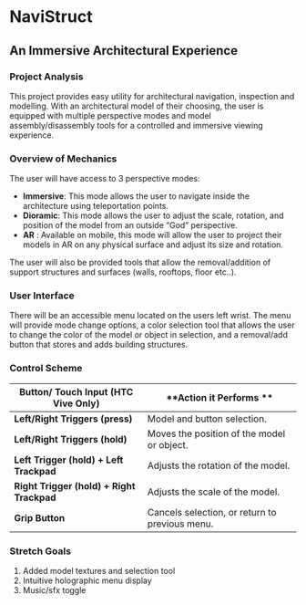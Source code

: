 # NaviStruct

## An Immersive Architectural Experience 

### Project Analysis 

This project provides easy utility for architectural navigation, inspection and modelling. With an architectural model of their choosing, the user is equipped with multiple perspective modes and model assembly/disassembly tools for a controlled and immersive viewing experience.   

### Overview of Mechanics 

The user will have access to 3 perspective modes:  

- **Immersive**: This mode allows the user to navigate inside the architecture using teleportation points.  
- **Dioramic**: This mode allows the user to adjust the scale, rotation, and position of the model from an outside “God” perspective.
- **AR** : Available on mobile, this mode will allow the user to project their models in AR on any physical surface and adjust its size   and rotation.    

The user will also be provided tools that allow the removal/addition of support structures and surfaces (walls, rooftops, floor etc..).

### User Interface 

There will be an accessible menu located on the users left wrist. The menu will provide mode change options, a color selection tool that allows the user to change the color of the model or object in selection, and a removal/add button that stores and adds building structures.  
 
### Control Scheme 

| **Button/ Touch Input (HTC Vive Only)** | **Action it Performs ** | 
| --------------------------------------- | ----------------------- | 
| **Left/Right Triggers (press)** | Model and button selection. |
| **Left/Right Triggers (hold)** | Moves the position of the model or object. |
| **Left Trigger (hold) + Left Trackpad**  | Adjusts the rotation of the model. | 
| **Right Trigger (hold) + Right Trackpad** | Adjusts the scale of the model. | 
| **Grip Button** | Cancels selection, or return to previous menu. | 

### Stretch Goals 

1. Added model textures and selection tool   
3. Intuitive holographic menu display 
4. Music/sfx toggle  
 
 
 
